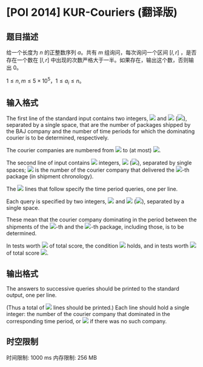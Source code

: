 # [POI 2014] KUR-Couriers (翻译版)

## 题目描述

给一个长度为 $n$ 的正整数序列 $a$。共有 $m$ 组询问，每次询问一个区间 $[l,r]$ ，是否存在一个数在 $[l,r]$ 中出现的次数严格大于一半。如果存在，输出这个数，否则输出 $0$。

$1 \leq n,m \leq 5 \times 10^5$，$1 \leq a_i \leq n$。

## 输入格式

The first line of the standard input contains two integers, ![](http://main.edu.pl/images/OI21/kur-en-tex.1.png) and ![](http://main.edu.pl/images/OI21/kur-en-tex.2.png) (![](http://main.edu.pl/images/OI21/kur-en-tex.3.png)),    separated by a single space, that are the number of packages shipped by the BAJ company    and the number of time periods for which the dominating courier is to be determined, respectively.

The courier companies are numbered from ![](http://main.edu.pl/images/OI21/kur-en-tex.4.png) to (at most) ![](http://main.edu.pl/images/OI21/kur-en-tex.5.png).

The second line of input contains ![](http://main.edu.pl/images/OI21/kur-en-tex.6.png) integers, ![](http://main.edu.pl/images/OI21/kur-en-tex.7.png) (![](http://main.edu.pl/images/OI21/kur-en-tex.8.png)),    separated by single spaces;    ![](http://main.edu.pl/images/OI21/kur-en-tex.9.png) is the number of the courier company that delivered the ![](http://main.edu.pl/images/OI21/kur-en-tex.10.png)-th package (in shipment chronology).

The ![](http://main.edu.pl/images/OI21/kur-en-tex.11.png) lines that follow specify the time period queries, one per line.

Each query is specified by two integers, ![](http://main.edu.pl/images/OI21/kur-en-tex.12.png) and ![](http://main.edu.pl/images/OI21/kur-en-tex.13.png) (![](http://main.edu.pl/images/OI21/kur-en-tex.14.png)),    separated by a single space.

These mean that the courier company dominating in the period between the shipments of the    ![](http://main.edu.pl/images/OI21/kur-en-tex.15.png)-th and the ![](http://main.edu.pl/images/OI21/kur-en-tex.16.png)-th package, including those, is to be determined.

In tests worth ![](http://main.edu.pl/images/OI21/kur-en-tex.17.png) of total score, the condition ![](http://main.edu.pl/images/OI21/kur-en-tex.18.png) holds,    and in tests worth ![](http://main.edu.pl/images/OI21/kur-en-tex.19.png) of total score ![](http://main.edu.pl/images/OI21/kur-en-tex.20.png).


## 输出格式

The answers to successive queries should be printed to the standard output, one per line.

(Thus a total of ![](http://main.edu.pl/images/OI21/kur-en-tex.21.png) lines should be printed.)    Each line should hold a single integer: the number of the courier company that dominated    in the corresponding time period, or ![](http://main.edu.pl/images/OI21/kur-en-tex.22.png) if there was no such company.


## 时空限制

时间限制: 1000 ms
内存限制: 256 MB
